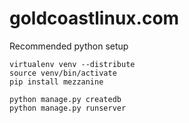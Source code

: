 goldcoastlinux.com
==================

Recommended python setup 

	virtualenv venv --distribute
	source venv/bin/activate
	pip install mezzanine

	python manage.py createdb 
	python manage.py runserver

